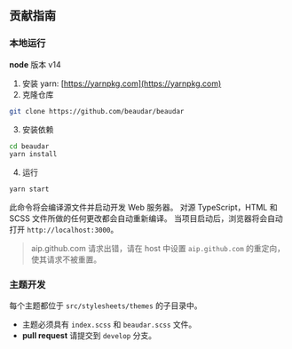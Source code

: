 ## 贡献指南

### 本地运行

**node** 版本 v14

1. 安装 yarn: [https://yarnpkg.com](https://yarnpkg.com)
2. 克隆仓库

```bash
git clone https://github.com/beaudar/beaudar
```

3. 安装依赖

```bash
cd beaudar
yarn install
```

4. 运行

```bash
yarn start
```

此命令将会编译源文件并启动开发 Web 服务器。 对源 TypeScript，HTML 和 SCSS 文件所做的任何更改都会自动重新编译。
当项目启动后，浏览器将会自动打开 `http://localhost:3000`。

> aip.github.com 请求出错，请在 host 中设置 `aip.github.com` 的重定向，使其请求不被重置。

### 主题开发

每个主题都位于 `src/stylesheets/themes` 的子目录中。

- 主题必须具有 `index.scss` 和 `beaudar.scss` 文件。
- **pull request** 请提交到 `develop` 分支。
